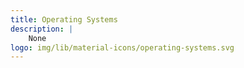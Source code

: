 ```yaml
---
title: Operating Systems
description: |
    None
logo: img/lib/material-icons/operating-systems.svg
---
```

